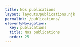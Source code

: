 ```yaml
---
title: Nos publications
layout: layouts/publications.njk
permalink: /publications/
eleventyNavigation:
  key: publications
  title: Nos publications
  order: 25
---
```

